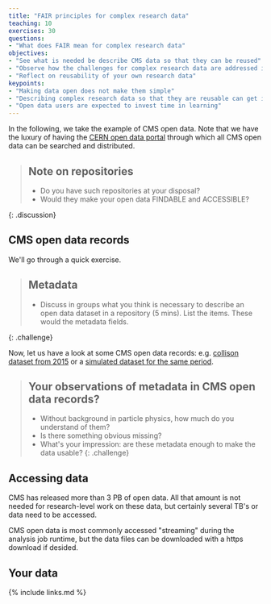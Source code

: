```yaml
---
title: "FAIR principles for complex research data"
teaching: 10
exercises: 30
questions:
- "What does FAIR mean for complex research data"
objectives:
- "See what is needed be describe CMS data so that they can be reused"
- "Observe how the challenges for complex research data are addressed in CMS open data records"
- "Reflect on reusability of your own research data"
keypoints:
- "Making data open does not make them simple"
- "Describing complex research data so that they are reusable can get involved"
- "Open data users are expected to invest time in learning"
---
```


In the following, we take the example of CMS open data. Note that we have the luxury of having the [CERN open data portal](http://opendata.cern.ch/) through which all CMS open data can be searched and distributed.

> ## Note on repositories
>
> - Do you have such repositories at your disposal?
> - Would they make your open data FINDABLE and ACCESSIBLE?
> 
{: .discussion}

## CMS open data records

We'll go through a quick exercise.

> ## Metadata
>
> - Discuss in groups what you think is necessary to describe an open data dataset in a repository (5 mins). List the items. These would the metadata fields.
>
{: .challenge}

Now, let us have a look at some CMS open data records: e.g. [collison dataset from 2015](http://opendata.cern.ch/record/24120) or a [simulated dataset for the same period](http://opendata.cern.ch/record/16452).

> ## Your observations of metadata in CMS open data records?
>
> - Without background in particle physics, how much do you understand of them?
> - Is there something obvious missing?
> - What's your impression: are these metadata enough to make the data usable?
{: .challenge}

## Accessing data

CMS has released more than 3 PB of open data. All that amount is not needed for research-level work on these data, but certainly several TB's or data need to be accessed.

CMS open data is most commonly accessed "streaming" during the analysis job runtime, but the data files can be downloaded with a https download if desided.

## Your data

{% include links.md %}

